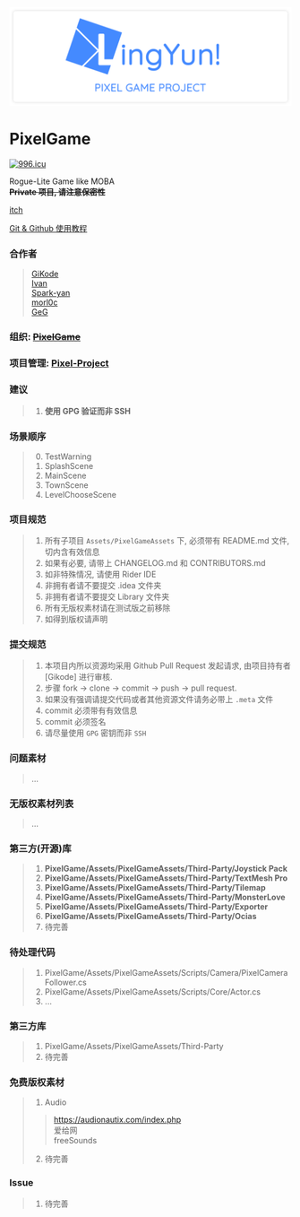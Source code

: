 ![Logo](./UI/Logo-Landscape.png)

# PixelGame

<a href="https://996.icu"><img src="https://img.shields.io/badge/link-996.icu-red.svg" alt="996.icu" /></a>

Rogue-Lite Game like MOBA  
~~**Private 项目, 请注意保密性**~~

[itch](https://gikode.itch.io/legendarist)

[Git & Github 使用教程](https://www.liaoxuefeng.com/wiki/896043488029600) 

### 合作者
> [GiKode](https://github.com/AugustToko)  
> [Ivan](https://github.com/2233431914)  
> [Spark-yan](https://github.com/Spark-yan)  
> [morl0c](https://github.com/morl0c)  
> [GeG](0.0.0.0)

### 组织: ~~[PixelGame](https://gitlab.com/pixelgame?nav_source=navbar)~~

### 项目管理: [Pixel-Project](https://github.com/AugustToko/PixelGame)

### 建议
> 1. **使用 GPG 验证而非 SSH**  

### 场景顺序
> 0. TestWarning
> 1. SplashScene
> 2. MainScene
> 3. TownScene
> 4. LevelChooseScene

### 项目规范
> 1. 所有子项目 `Assets/PixelGameAssets` 下, 必须带有 README.md 文件, 切内含有效信息
> 2. 如果有必要, 请带上 CHANGELOG.md 和 CONTRIBUTORS.md
> 3. 如非特殊情况, 请使用 Rider IDE
> 4. 非拥有者请不要提交 .idea 文件夹
> 5. 非拥有者请不要提交 Library 文件夹
> 6. 所有无版权素材请在测试版之前移除
> 7. 如得到版权请声明

### 提交规范
> 1. 本项目内所以资源均采用 Github Pull Request 发起请求, 由项目持有者 [Gikode] 进行审核.
> 2. 步骤 fork -> clone -> commit -> push -> pull request.
> 3. 如果没有强调请提交代码或者其他资源文件请务必带上 `.meta` 文件
> 4. commit 必须带有有效信息
> 5. commit 必须签名
> 6. 请尽量使用 `GPG` 密钥而非 `SSH`

### 问题素材
> ...

### 无版权素材列表
> ...

### 第三方(开源)库
> 1. **PixelGame/Assets/PixelGameAssets/Third-Party/Joystick Pack**
> 2. **PixelGame/Assets/PixelGameAssets/Third-Party/TextMesh Pro**
> 3. **PixelGame/Assets/PixelGameAssets/Third-Party/Tilemap**
> 4. **PixelGame/Assets/PixelGameAssets/Third-Party/MonsterLove**
> 5. **PixelGame/Assets/PixelGameAssets/Third-Party/Exporter**
> 6. **PixelGame/Assets/PixelGameAssets/Third-Party/Ocias**
> 7. 待完善

### 待处理代码
> 1. PixelGame/Assets/PixelGameAssets/Scripts/Camera/PixelCameraFollower.cs
> 2. PixelGame/Assets/PixelGameAssets/Scripts/Core/Actor.cs
> 3. ...

### 第三方库
> 1. PixelGame/Assets/PixelGameAssets/Third-Party
> 2. 待完善

### 免费版权素材
> 1. Audio
>> https://audionautix.com/index.php  
>> 爱给网  
>> freeSounds
> 2. 待完善

### Issue
>1. 待完善
